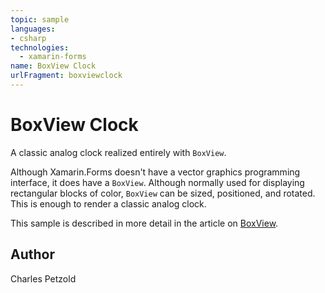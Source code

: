 ```yaml
---
topic: sample
languages:
- csharp
technologies:
  - xamarin-forms
name: BoxView Clock
urlFragment: boxviewclock
---
```

BoxView Clock
======

A classic analog clock realized entirely with `BoxView`.

Although Xamarin.Forms doesn't have a vector graphics programming interface, it does have a `BoxView`. Although normally used for displaying rectangular blocks of color, `BoxView` can be sized, positioned, and rotated. This is enough to render a classic analog clock.

This sample is described in more detail in the article on [BoxView](https://docs.microsoft.com/xamarin/xamarin-forms/user-interface/boxview/).

Author
------

Charles Petzold
